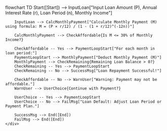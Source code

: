 

<!DOCTYPE html>
<html lang="en">
<head>
    <script type="module">
        import mermaid from 'https://cdn.jsdelivr.net/npm/mermaid@10/dist/mermaid.esm.min.mjs';
        mermaid.initialize({ startOnLoad: true });
    </script>
</head>
<body>
    <div class="mermaid">
        flowchart TD
        Start([Start]) --> InputLoan["Input Loan Amount (P), Annual Interest Rate (r), Loan Period (n), Monthly Income"]
        
        InputLoan --> CalcMonthlyPayment["Calculate Monthly Payment (M) using formula: M = (P × r/12) / (1 - (1 + r/12)^(-12n))"]
        
        CalcMonthlyPayment --> CheckAffordable{Is M <= 30% of Monthly Income?}
        
        CheckAffordable -- Yes --> PaymentLoopStart["For each month in loan period:"]
        PaymentLoopStart --> MonthlyPayment["Deduct Monthly Payment (M)"]
        MonthlyPayment --> CheckRemaining{Remaining Loan Balance > 0?}
        CheckRemaining -- Yes --> PaymentLoopStart
        CheckRemaining -- No --> SuccessMsg["Loan Repayment Successful!"]
        
        CheckAffordable -- No --> WarnUser["Warning: Payment may not be affordable."]
        WarnUser --> UserChoice{Continue with Payment?}
        
        UserChoice -- Yes --> PaymentLoopStart
        UserChoice -- No --> FailMsg["Loan Default: Adjust Loan Period or Payment Plan."]
        
        SuccessMsg --> End([End])
        FailMsg --> End([End])
    </div>
</body>
</html>


